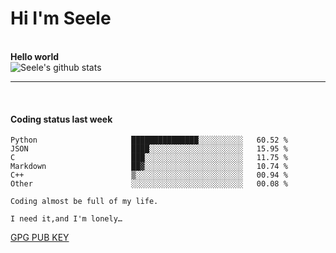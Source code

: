 <h1>Hi I'm Seele</h1>
<br>
<b> Hello world</b>
<br>
<img src="https://github-readme-stats.vercel.app/api?username=Seele0oO&show_icons=true&icon_color=0366d6&bg_color=ffffff&hide_title=true&hide=contribs&include_all_commits=true" alt="Seele's github stats"/>
<hr>
<br>
<h4>Coding status last week </h4>

<!--START_SECTION:waka-->

```text
Python                     ███████████████░░░░░░░░░░   60.52 %
JSON                       ████░░░░░░░░░░░░░░░░░░░░░   15.95 %
C                          ███░░░░░░░░░░░░░░░░░░░░░░   11.75 %
Markdown                   ██▓░░░░░░░░░░░░░░░░░░░░░░   10.74 %
C++                        ▒░░░░░░░░░░░░░░░░░░░░░░░░   00.94 %
Other                      ░░░░░░░░░░░░░░░░░░░░░░░░░   00.08 %
```

<!--END_SECTION:waka-->


    Coding almost be full of my life.

    I need it,and I'm lonely…

[GPG PUB KEY](https://keys.openpgp.org/vks/v1/by-fingerprint/3FCE91BF5B9666B55B67213C4C57B7824A5B6680)

